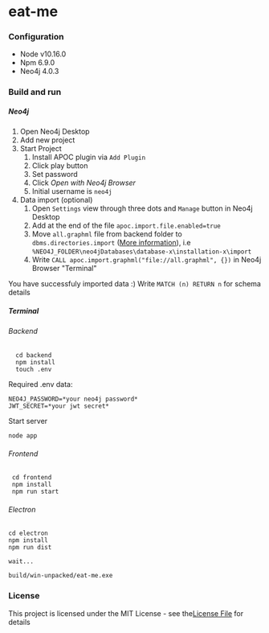 # eat-me

### Configuration
  * Node v10.16.0
  * Npm 6.9.0
  * Neo4j 4.0.3
  
### Build and run
##### Neo4j
1. Open Neo4j Desktop
1. Add new project
1. Start Project
   1. Install APOC plugin via ``Add Plugin``
   1. Click play button
   1. Set password
   1. Click *Open with Neo4j Browser*
   1. Initial username is `neo4j`
1. Data import (optional)
   1. Open `Settings` view through three dots and `Manage` button in Neo4j Desktop
   1. Add at the end of the file ``apoc.import.file.enabled=true``
   1. Move `all.graphml` file from backend folder to `dbms.directories.import` ([More information](https://neo4j.com/docs/labs/apoc/current/export/json/)), 
   i.e ``%NEO4J_FOLDER\neo4jDatabases\database-x\installation-x\import``
   1. Write ``CALL apoc.import.graphml("file://all.graphml", {})`` in Neo4j Browser "Terminal"
 
 You have successfuly imported data :)
 Write ``MATCH (n) RETURN n`` for schema details
 
 ##### Terminal
 ###### Backend  
```
  cd backend
  npm install
  touch .env
```
Required .env data:
```
NEO4J_PASSWORD=*your neo4j password*
JWT_SECRET=*your jwt secret*
```
Start server
```
node app
```
 
 ###### Frontend
 ```
  cd frontend
  npm install
  npm run start
 ```


 ###### Electron 
```
cd electron
npm install
npm run dist

wait...

build/win-unpacked/eat-me.exe

```

### License
This project is licensed under the MIT License - see the[License File](LICENSE) for details
